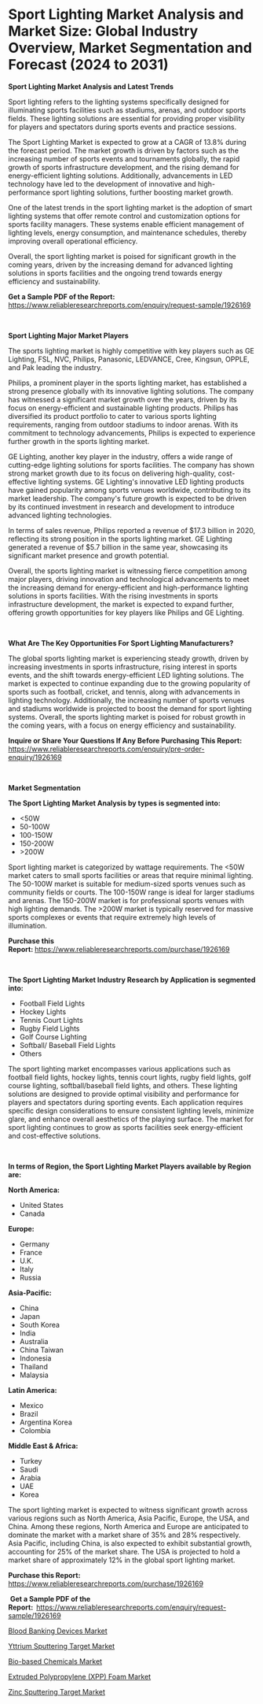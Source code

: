 <p><h1>Sport Lighting Market Analysis and Market Size: Global Industry Overview, Market Segmentation and Forecast (2024 to 2031)</h1></p><p><strong>Sport Lighting Market Analysis and Latest Trends</strong></p>
<p><p>Sport lighting refers to the lighting systems specifically designed for illuminating sports facilities such as stadiums, arenas, and outdoor sports fields. These lighting solutions are essential for providing proper visibility for players and spectators during sports events and practice sessions.</p><p>The Sport Lighting Market is expected to grow at a CAGR of 13.8% during the forecast period. The market growth is driven by factors such as the increasing number of sports events and tournaments globally, the rapid growth of sports infrastructure development, and the rising demand for energy-efficient lighting solutions. Additionally, advancements in LED technology have led to the development of innovative and high-performance sport lighting solutions, further boosting market growth.</p><p>One of the latest trends in the sport lighting market is the adoption of smart lighting systems that offer remote control and customization options for sports facility managers. These systems enable efficient management of lighting levels, energy consumption, and maintenance schedules, thereby improving overall operational efficiency.</p><p>Overall, the sport lighting market is poised for significant growth in the coming years, driven by the increasing demand for advanced lighting solutions in sports facilities and the ongoing trend towards energy efficiency and sustainability.</p></p>
<p><strong>Get a Sample PDF of the Report:&nbsp;</strong> <a href="https://www.reliableresearchreports.com/enquiry/request-sample/1926169">https://www.reliableresearchreports.com/enquiry/request-sample/1926169</a></p>
<p>&nbsp;</p>
<p><strong>Sport Lighting Major Market Players</strong></p>
<p><p>The sports lighting market is highly competitive with key players such as GE Lighting, FSL, NVC, Philips, Panasonic, LEDVANCE, Cree, Kingsun, OPPLE, and Pak leading the industry. </p><p>Philips, a prominent player in the sports lighting market, has established a strong presence globally with its innovative lighting solutions. The company has witnessed a significant market growth over the years, driven by its focus on energy-efficient and sustainable lighting products. Philips has diversified its product portfolio to cater to various sports lighting requirements, ranging from outdoor stadiums to indoor arenas. With its commitment to technology advancements, Philips is expected to experience further growth in the sports lighting market.</p><p>GE Lighting, another key player in the industry, offers a wide range of cutting-edge lighting solutions for sports facilities. The company has shown strong market growth due to its focus on delivering high-quality, cost-effective lighting systems. GE Lighting's innovative LED lighting products have gained popularity among sports venues worldwide, contributing to its market leadership. The company's future growth is expected to be driven by its continued investment in research and development to introduce advanced lighting technologies.</p><p>In terms of sales revenue, Philips reported a revenue of $17.3 billion in 2020, reflecting its strong position in the sports lighting market. GE Lighting generated a revenue of $5.7 billion in the same year, showcasing its significant market presence and growth potential.</p><p>Overall, the sports lighting market is witnessing fierce competition among major players, driving innovation and technological advancements to meet the increasing demand for energy-efficient and high-performance lighting solutions in sports facilities. With the rising investments in sports infrastructure development, the market is expected to expand further, offering growth opportunities for key players like Philips and GE Lighting.</p></p>
<p>&nbsp;</p>
<p><strong>What Are The Key Opportunities For Sport Lighting Manufacturers?</strong></p>
<p><p>The global sports lighting market is experiencing steady growth, driven by increasing investments in sports infrastructure, rising interest in sports events, and the shift towards energy-efficient LED lighting solutions. The market is expected to continue expanding due to the growing popularity of sports such as football, cricket, and tennis, along with advancements in lighting technology. Additionally, the increasing number of sports venues and stadiums worldwide is projected to boost the demand for sport lighting systems. Overall, the sports lighting market is poised for robust growth in the coming years, with a focus on energy efficiency and sustainability.</p></p>
<p><strong>Inquire or Share Your Questions If Any Before Purchasing This Report:</strong> <a href="https://www.reliableresearchreports.com/enquiry/pre-order-enquiry/1926169">https://www.reliableresearchreports.com/enquiry/pre-order-enquiry/1926169</a></p>
<p>&nbsp;</p>
<p><strong>Market Segmentation</strong></p>
<p><strong>The Sport Lighting Market Analysis by types is segmented into:</strong></p>
<p><ul><li><50W</li><li>50-100W</li><li>100-150W</li><li>150-200W</li><li>>200W</li></ul></p>
<p><p>Sport lighting market is categorized by wattage requirements. The <50W market caters to small sports facilities or areas that require minimal lighting. The 50-100W market is suitable for medium-sized sports venues such as community fields or courts. The 100-150W range is ideal for larger stadiums and arenas. The 150-200W market is for professional sports venues with high lighting demands. The >200W market is typically reserved for massive sports complexes or events that require extremely high levels of illumination.</p></p>
<p><strong>Purchase this Report:&nbsp;</strong><a href="https://www.reliableresearchreports.com/purchase/1926169">https://www.reliableresearchreports.com/purchase/1926169</a></p>
<p>&nbsp;</p>
<p><strong>The Sport Lighting Market Industry Research by Application is segmented into:</strong></p>
<p><ul><li>Football Field Lights</li><li>Hockey Lights</li><li>Tennis Court Lights</li><li>Rugby Field Lights</li><li>Golf Course Lighting</li><li>Softball/ Baseball Field Lights</li><li>Others</li></ul></p>
<p><p>The sport lighting market encompasses various applications such as football field lights, hockey lights, tennis court lights, rugby field lights, golf course lighting, softball/baseball field lights, and others. These lighting solutions are designed to provide optimal visibility and performance for players and spectators during sporting events. Each application requires specific design considerations to ensure consistent lighting levels, minimize glare, and enhance overall aesthetics of the playing surface. The market for sport lighting continues to grow as sports facilities seek energy-efficient and cost-effective solutions.</p></p>
<p>&nbsp;</p>
<p><strong>In terms of Region, the Sport Lighting Market Players available by Region are:</strong></p>
<p>
    <p> <strong> North America: </strong>
        <ul>
            <li>United States</li>
            <li>Canada</li>
        </ul>
        </p> 
    <p> <strong> Europe: </strong>
        <ul>
            <li>Germany</li>
            <li>France</li>
            <li>U.K.</li>
            <li>Italy</li>
            <li>Russia</li>
        </ul>
        </p> 
    <p> <strong> Asia-Pacific: </strong>
        <ul>
            <li>China</li>
            <li>Japan</li>
            <li>South Korea</li>
            <li>India</li>
            <li>Australia</li>
            <li>China Taiwan</li>
            <li>Indonesia</li>
            <li>Thailand</li>
            <li>Malaysia</li>
        </ul>
        </p> 
    <p> <strong> Latin America: </strong>
        <ul>
            <li>Mexico</li>
            <li>Brazil</li>
            <li>Argentina Korea</li>
            <li>Colombia</li>
        </ul>
        </p> 
    <p> <strong> Middle East & Africa: </strong>
        <ul>
            <li>Turkey</li>
            <li>Saudi</li>
            <li>Arabia</li>
            <li>UAE</li>
            <li>Korea</li>
        </ul>
    </p>
    </p>
<p><p>The sport lighting market is expected to witness significant growth across various regions such as North America, Asia Pacific, Europe, the USA, and China. Among these regions, North America and Europe are anticipated to dominate the market with a market share of 35% and 28% respectively. Asia Pacific, including China, is also expected to exhibit substantial growth, accounting for 25% of the market share. The USA is projected to hold a market share of approximately 12% in the global sport lighting market.</p></p>
<p><strong>Purchase this Report: </strong><a href="https://www.reliableresearchreports.com/purchase/1926169">https://www.reliableresearchreports.com/purchase/1926169</a></p>
<p>&nbsp;<strong>Get a Sample PDF of the Report:&nbsp;&nbsp;</strong><a href="https://www.reliableresearchreports.com/enquiry/request-sample/1926169">https://www.reliableresearchreports.com/enquiry/request-sample/1926169</a></p>
<p><strong></strong></p>
<p><p><a href="https://glittery-fuchsia-86a.notion.site/Blood-Banking-Devices-Market-Size-Evaluating-its-Market-Trends-Growth-and-Projections-2024-2031-0667a6fc3250410d855df3605300ce7e">Blood Banking Devices Market</a></p><p><a href="https://view.publitas.com/reportprime-1/yttrium-sputtering-target-market-research-report-unlocks-analysis-on-the-market-financial-status-market-size-and-market-revenue-upto-2031/">Yttrium Sputtering Target Market</a></p><p><a href="https://acidic-farm-354.notion.site/Bio-based-Chemicals-Market-Research-Report-The-Key-To-Successful-Business-Strategy-Forecasted-for-P-25ebe18679fd449bab28c5849b3af932">Bio-based Chemicals Market</a></p><p><a href="https://glittery-fuchsia-86a.notion.site/Extruded-Polypropylene-XPP-Foam-Market-Analysis-Examines-its-Scope-on-Growth-Opportunities-and-Fo-80e5ed70aa9649c3be537382e6616774">Extruded Polypropylene (XPP) Foam Market</a></p><p><a href="https://view.publitas.com/reportprime-1/zinc-sputtering-target-market-size-growth-and-forecast-from-2024-2031/">Zinc Sputtering Target Market</a></p></p>